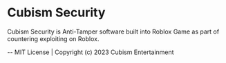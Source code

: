 # Cubism Security
Cubism Security is Anti-Tamper software built into Roblox Game as part of countering exploiting on Roblox.

-- MIT License | Copyright (c) 2023 Cubism Entertainment
